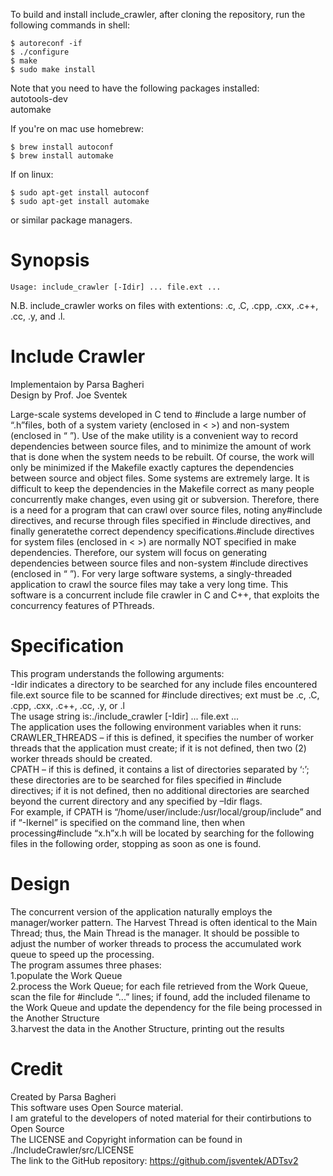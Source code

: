 To build and install include_crawler, after cloning the repository, run the following commands in shell:  
```
$ autoreconf -if
$ ./configure
$ make
$ sudo make install
``` 
Note that you need to have the following packages installed:  
autotools-dev  
automake  

If you're on mac use homebrew:
```
$ brew install autoconf
$ brew install automake
```
If on linux:
```
$ sudo apt-get install autoconf
$ sudo apt-get install automake
```
or similar package managers.
# Synopsis
```
Usage: include_crawler [-Idir] ... file.ext ...
```
N.B. include_crawler works on files with extentions: .c, .C, .cpp, .cxx, .c++, .cc, .y, and .l.

# Include Crawler

Implementaion by Parsa Bagheri  
Design by Prof. Joe Sventek

Large-scale systems developed in C tend to #include a large number of “.h”files, both of a system variety (enclosed in < >) and non-system (enclosed in “ ”).  Use of the make utility is a convenient way to record dependencies between source files, and to minimize the amount of work that is done when the system needs to be rebuilt.  Of course, the work will only be minimized if the Makefile exactly captures the dependencies between source and object files. Some systems are extremely large.  It is difficult to keep the dependencies in the Makefile correct as many people concurrently make changes, even using git or subversion.  Therefore, there is a need for a program that can crawl over source files, noting any#include directives, and recurse through files specified in #include directives, and finally generatethe correct dependency specifications.#include directives for system files (enclosed in < >) are normally NOT specified in make dependencies.  Therefore, our system will focus on generating dependencies between source files and non-system #include directives (enclosed in “ ”). For very large software systems, a singly-threaded application to crawl the source files may take a very long time.  This software is a concurrent include file crawler in C and C++, that exploits the concurrency features of PThreads.

# Specification

This program understands the following arguments:   
	-Idir indicates a directory to be searched for any include files encountered  
	file.ext  source file to be scanned for #include directives; ext must be .c, .C, .cpp, .cxx, .c++, .cc, .y, or .l  
	The usage string is:./include_crawler [-Idir] ... file.ext ...  
The application uses the following environment variables when it runs:  
	CRAWLER_THREADS – if this is defined, it specifies the number of worker threads that the application must create; if it is not defined, then two (2) worker threads should be created.  
	CPATH – if this is defined, it contains a list of directories separated by ‘:’; these directories are to be searched for files specified in #include directives; if it is not defined, then no additional directories are searched beyond the current directory and any specified by –Idir flags.  
For example, if CPATH is “/home/user/include:/usr/local/group/include” and if “-Ikernel” is specified on the command line, then when processing#include “x.h”x.h will be located by searching for the following files in the following order, stopping as soon as one is found.  

# Design

The concurrent version of the application naturally employs the manager/worker pattern. The Harvest Thread is often identical to the Main Thread; thus, the Main Thread is the manager. It should be possible to adjust the number of worker threads to process the accumulated work queue to speed up the processing.  
The program assumes three phases:  
	1.populate the Work Queue  
	2.process the Work Queue; for each file retrieved from the Work Queue, scan the file for #include “...” lines; if found, add the included filename to the Work Queue and update the dependency for the file being processed in the Another Structure  
	3.harvest the data in the Another Structure, printing out the results  

# Credit

Created by Parsa Bagheri  
This software uses Open Source material.  
I am grateful to the developers of noted material for their contirbutions to Open Source     
The LICENSE and Copyright information can be found in ./IncludeCrawler/src/LICENSE  
The link to the GitHub repository: https://github.com/jsventek/ADTsv2
